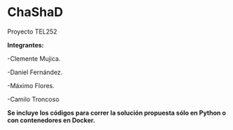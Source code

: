 # ChaShaD
Proyecto TEL252

**Integrantes:**

-Clemente Mujica.

-Daniel Fernández.

-Máximo Flores.

-Camilo Troncoso




**Se incluye los códigos para correr la solución propuesta sólo en Python o con contenedores en Docker.**
